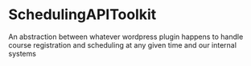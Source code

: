 # SchedulingAPIToolkit

An abstraction between whatever wordpress plugin happens to handle course registration and scheduling at any given time and our internal systems

